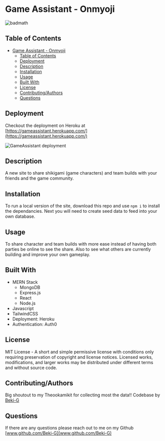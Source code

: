 
# Game Assistant - Onmyoji

![badmath](https://img.shields.io/static/v1?label=license&message=MIT%20License&color=green)

## Table of Contents
- [Game Assistant - Onmyoji](#game-assistant---onmyoji)
  - [Table of Contents](#table-of-contents)
  - [Deployment](#deployment)
  - [Description](#description)
  - [Installation](#installation)
  - [Usage](#usage)
  - [Built With](#built-with)
  - [License](#license)
  - [Contributing/Authors](#contributingauthors)
  - [Questions](#questions)


## Deployment
Checkout the deployment on Heroku at [https://gameassistant.herokuapp.com/](https://gameassistant.herokuapp.com/)

![GameAssistant deployment](assets/imgs/gameassistant.gif)

## Description 
A new site to share shikigami (game characters) and team builds with your friends and the game community. 

## Installation
To run a local version of the site, download this repo and use `npm i` to install the dependancies. Next you will need to create seed data to feed into your own database.

## Usage
To share character and team builds with more ease instead of having both parties be online to see the share. Also to see what others are currently building and improve your own gameplay.

## Built With
- MERN Stack
  - MongoDB
  - Express.js
  - React
  - Node.js
- Javascript
- TailwindCSS
- Deployment: Heroku
- Authentication: Auth0


## License
MIT License - A short and simple permissive license with conditions only requiring preservation of copyright and license notices. Licensed works, modifications, and larger works may be distributed under different terms and without source code.

## Contributing/Authors
Big shoutout to my Theookamikit for collecting most the data!!
Codebase by [Beki-G](www.github.com/Beki-G) 

## Questions
If there are any questions please reach out to me on my Github [www.github.com/Beki-G](www.github.com/Beki-G)
